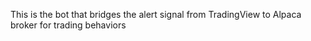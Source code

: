 This is the bot that bridges the alert signal from TradingView to Alpaca broker for trading behaviors

